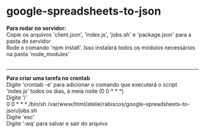 # google-spreadsheets-to-json

<strong>Para rodar no servidor:</strong><br>
Copie os arquivos 'client.json', 'index.js', 'jobs.sh' e 'package.json' para a pasta do servidor<br>
Rode o comando 'npm install'. Isso instalará todos os módulos necessários na pasta 'node_modules'<br>
<br>
<hr>
<strong>Para criar uma tarefa no crontab</strong><br>
Digite 'crontab -e' para adicionar o comando que executará o script 'index.js' todos os dias, à meia noite (0 0 * * *)<br>
Digite 'i'<br>
0 0 * * * /bin/sh /var/www/html/atelie/rabiscos/google-spreadsheets-to-json/jobs.sh<br>
Digite 'esc'<br>
Digite ':wq' para salvar e sair do arquivo<br>
